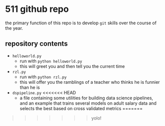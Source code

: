 # 511 github repo
 
the primary function of this repo is to develop `git` skills over the course of the year.
 
## repository contents
 
+ `helloworld.py`
    + run with `python helloworld.py`
    + this will greet you and then tell you the current time
+ `rzl.py`
    + run with `python rzl.py`
    + this will offer you the ramblings of a teacher who thinks he is funnier than he is
+ `dspipeline.py`
<<<<<<< HEAD
    + a file containing some utilities for building data science pipelines, and an example that trains several models on adult salary data and selects the best based on cross validated metrics
=======
>>>>>>> yolo!
